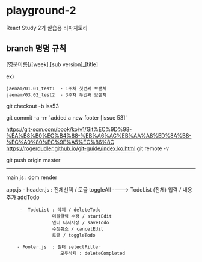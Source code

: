 # playground-2

React Study 2기 실습용 리파지토리

## branch 명명 규칙

[영문이름]/[week].[sub version]_[title]

ex)
```
jaenam/01.01_test1  - 1주차 첫번째 브랜치
jaenam/03.02_test2  - 3주차 두번째 브랜치
```

git checkout -b iss53

git commit -a -m 'added a new footer [issue 53]'


https://git-scm.com/book/ko/v1/Git%EC%9D%98-%EA%B8%B0%EC%B4%88-%EB%A6%AC%EB%AA%A8%ED%8A%B8-%EC%A0%80%EC%9E%A5%EC%86%8C
 https://rogerdudler.github.io/git-guide/index.ko.html
 git remote -v

 git push origin master


------------------------------
main.js :  dom render

app.js - header.js  :  전체선택 / 토글 toggleAll ----> TodoList (전체)
						입력 / 내용추가 addTodo 

		 -  TodoList : 삭제 / deleteTodo
	 			  	 더블클릭 수정 / startEdit 
	 			  	 엔터 다시저장 / saveTodo
	 			  	 수정취소 / cancelEdit 
	 			  	 토글 / toggleTodo

		- Footer.js  : 필터 selectFilter
						모두삭제 : deleteCompleted  			   






